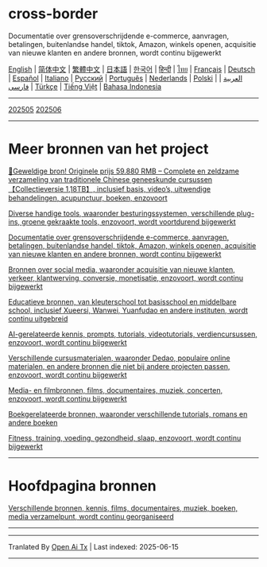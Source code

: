 # cross-border
Documentatie over grensoverschrijdende e-commerce, aanvragen, betalingen, buitenlandse handel, tiktok, Amazon, winkels openen, acquisitie van nieuwe klanten en andere bronnen, wordt continu bijgewerkt

[English](https://openaitx.github.io/view.html?user=mswnlz&project=cross-border&lang=en) | [简体中文](https://openaitx.github.io/view.html?user=mswnlz&project=cross-border&lang=zh-CN) | [繁體中文](https://openaitx.github.io/view.html?user=mswnlz&project=cross-border&lang=zh-TW) | [日本語](https://openaitx.github.io/view.html?user=mswnlz&project=cross-border&lang=ja) | [한국어](https://openaitx.github.io/view.html?user=mswnlz&project=cross-border&lang=ko) | [हिन्दी](https://openaitx.github.io/view.html?user=mswnlz&project=cross-border&lang=hi) | [ไทย](https://openaitx.github.io/view.html?user=mswnlz&project=cross-border&lang=th) | [Français](https://openaitx.github.io/view.html?user=mswnlz&project=cross-border&lang=fr) | [Deutsch](https://openaitx.github.io/view.html?user=mswnlz&project=cross-border&lang=de) | [Español](https://openaitx.github.io/view.html?user=mswnlz&project=cross-border&lang=es) | [Italiano](https://openaitx.github.io/view.html?user=mswnlz&project=cross-border&lang=it) | [Русский](https://openaitx.github.io/view.html?user=mswnlz&project=cross-border&lang=ru) | [Português](https://openaitx.github.io/view.html?user=mswnlz&project=cross-border&lang=pt) | [Nederlands](https://openaitx.github.io/view.html?user=mswnlz&project=cross-border&lang=nl) | [Polski](https://openaitx.github.io/view.html?user=mswnlz&project=cross-border&lang=pl) | [العربية](https://openaitx.github.io/view.html?user=mswnlz&project=cross-border&lang=ar) | [فارسی](https://openaitx.github.io/view.html?user=mswnlz&project=cross-border&lang=fa) | [Türkçe](https://openaitx.github.io/view.html?user=mswnlz&project=cross-border&lang=tr) | [Tiếng Việt](https://openaitx.github.io/view.html?user=mswnlz&project=cross-border&lang=vi) | [Bahasa Indonesia](https://openaitx.github.io/view.html?user=mswnlz&project=cross-border&lang=id)

------------
[202505](https://raw.githubusercontent.com/mswnlz/cross-border/main/202505.md)
[202506](https://raw.githubusercontent.com/mswnlz/cross-border/main/202506.md)



---------------
# Meer bronnen van het project

[🎁Geweldige bron! Originele prijs 59.880 RMB – Complete en zeldzame verzameling van traditionele Chinese geneeskunde cursussen【Collectieversie 1,18TB】, inclusief basis, video’s, uitwendige behandelingen, acupunctuur, boeken, enzovoort](https://github.com/mswnlz/chinese-traditional)

[Diverse handige tools, waaronder besturingssystemen, verschillende plug-ins, groene gekraakte tools, enzovoort, wordt voortdurend bijgewerkt](https://github.com/mswnlz/tools)

[Documentatie over grensoverschrijdende e-commerce, aanvragen, betalingen, buitenlandse handel, tiktok, Amazon, winkels openen, acquisitie van nieuwe klanten en andere bronnen, wordt continu bijgewerkt](https://github.com/mswnlz/cross-border)

[Bronnen over social media, waaronder acquisitie van nieuwe klanten, verkeer, klantwerving, conversie, monetisatie, enzovoort, wordt continu bijgewerkt](https://github.com/mswnlz/self-media)

[Educatieve bronnen, van kleuterschool tot basisschool en middelbare school, inclusief Xueersi, Wanwei, Yuanfudao en andere instituten, wordt continu uitgebreid](https://github.com/mswnlz/edu-knowlege)

[AI-gerelateerde kennis, prompts, tutorials, videotutorials, verdiencursussen, enzovoort, wordt continu bijgewerkt](https://github.com/mswnlz/AIknowledge)

[Verschillende cursusmaterialen, waaronder Dedao, populaire online materialen, en andere bronnen die niet bij andere projecten passen, enzovoort, wordt continu bijgewerkt](https://github.com/mswnlz/curriculum)

[Media- en filmbronnen, films, documentaires, muziek, concerten, enzovoort, wordt continu bijgewerkt](https://github.com/mswnlz/movies)

[Boekgerelateerde bronnen, waaronder verschillende tutorials, romans en andere boeken](https://github.com/mswnlz/book)

[Fitness, training, voeding, gezondheid, slaap, enzovoort, wordt continu bijgewerkt](https://github.com/mswnlz/healthy)



---------------

# Hoofdpagina bronnen
[Verschillende bronnen, kennis, films, documentaires, muziek, boeken, media verzamelpunt, wordt continu georganiseerd](https://github.com/mswnlz)

---------------

---

Tranlated By [Open Ai Tx](https://github.com/OpenAiTx/OpenAiTx) | Last indexed: 2025-06-15

---